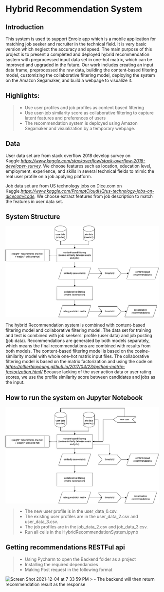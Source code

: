 # Hybrid Recommendation System

## Introduction
This system is used to support Enrole app which is a mobile application for matching job seeker and recruiter in the technical field.
It is very basic version which neglect the accuracy and speed. The main purpose of this project is to present a completed and deployed hybrid recommendation system with preprocessed input data set in one-hot matrix, which can be improved and upgraded in the future.
Our work includes creating an input data frame, preprocessed the raw data, building the content-based filtering model, customizing the collaborative filtering model, deploying the system on the Amazon Segamaker, and build a webpage to visualize it.

## Highlights:

> - Use user profiles and job profiles as content based filtering
> - Use user-job similarity score as collaborative filtering to capture latent features and preferences of users
> - The recommendation system is deployed using Amazon Segamaker and visualization by a temporary webpage.


## Data
User data set are from stack overflow 2018 develop survey on Kaggle.*https://www.kaggle.com/stackoverflow/stack-overflow-2018-developer-survey.*
We choose features such as location, education level, employment, experience,
and skills in several technical fields to mimic the real user profile on a job applying platform.

Job data set are from US technology jobs on Dice.com on Kaggle.*https://www.kaggle.com/PromptCloudHQ/us-technology-jobs-on-dicecom/code.*
We choose extract features from job description to match the features in user data set.



## System Structure
![Hybrid Recommendation System](/assets/images/HybridRecommendationSystem.png)

The hybrid Recommendation system is combined with content-based filtering model and collaborative filtering model.
The data set for training and test is combined with job seekers' profile (user data) and job posting (job data).
Recommendations are generated by both models separately, which means the final recommendations are combined with results from both models.
The content-based filtering model is based on the cosine-similarity model with whole one-hot matrix input files.
The collaborative filtering model is based on the matrix factorization and using the code on *https://albertauyeung.github.io/2017/04/23/python-matrix-factorization.html/*
Because lacking of the user action data or user rating scores, we use the profile similarity score between candidates and jobs as the input.

## How to run the system on Jupyter Notebook
![Hybrid Recommendation System](/assets/images/HybridRecommendationSystem(1).png)

> - The new user profile is in the user_data_0.csv.
> - The existing user profiles are in the user_data_2.csv and user_data_3.csv.
> - The job profiles are in the job_data_2.csv and job_data_3.csv.
> - Run all cells in the HybridRecommendationSystem.ipynb

## Getting recommendations RESTFul api
> - Using Pycharm to open the Backend folder as a project
> - Installing the required dependancies
> - Making Post request in the following format
<img width="1127" alt="Screen Shot 2021-12-04 at 7 33 59 PM" src="https://user-images.githubusercontent.com/62589505/144732382-f7c5610d-4f52-4968-8919-249fe4305989.png">
> - The backend will then return recommendation result as the response
